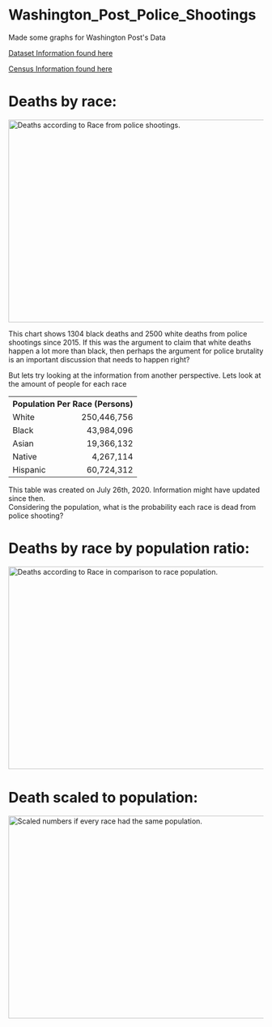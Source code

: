 # Washington_Post_Police_Shootings
Made some graphs for Washington Post's Data

<a href="https://github.com/washingtonpost/data-police-shootings">Dataset Information found here</a>

<a href="https://www.census.gov/quickfacts/fact/table/US/PST045219">Census Information found here</a>


<h1>Deaths by race:</h1>
<img src="https://github.com/Bamerstrike/Washington_Post_Police_Shootings/blob/master/Images/Death%20By%20Police%20from%202015%20Until%20Now.jpg" alt="Deaths according to Race from police shootings." width="600" height="400">
<p>This chart shows 1304 black deaths and 2500 white deaths from police shootings since 2015. If this was the argument to claim that white deaths happen a lot more than black, then perhaps the argument for police brutality is an important discussion that needs to happen right?</p>
<p>But lets try looking at the information from another perspective. Lets look at the amount of people for each race</p>

<table align="center">
    <tr>
        <th colspan="2" align="center">Population Per Race (Persons)</th>
    </tr>
    <tr>
        <td>White</td>
        <td align="right">250,446,756</td>
    </tr>
    <tr>
        <td>Black</td>
        <td align="right">43,984,096</td>
    </tr>
    <tr>
        <td>Asian</td>
        <td align="right">19,366,132</td>
    </tr>
    <tr>
        <td>Native</td>
        <td align="right">4,267,114</td>
    </tr>
    <tr>
        <td>Hispanic</td>
        <td align="right">60,724,312</td>
    </tr>
</table
<div>This table was created on July 26th, 2020. Information might have updated since then.</div>
<div>Considering the population, what is the probability each race is dead from police shooting?</div>

<h1>Deaths by race by population ratio:</h1>
<img src="https://github.com/Bamerstrike/Washington_Post_Police_Shootings/blob/master/Images/Death%20Ratio%20By%20Police%20from%202015%20Until%20Now.jpg" alt="Deaths according to Race in comparison to race population." width="600" height="400">

<h1>Death scaled to population:</h1>
<img src="https://github.com/Bamerstrike/Washington_Post_Police_Shootings/blob/master/Images/Scaled%20Death%20Numbers%20vs%20Race.jpg" alt="Scaled numbers if every race had the same population." width="600" height="400">
